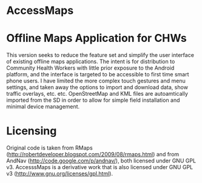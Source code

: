 AccessMaps
==========

# Offline Maps Application for CHWs

This version seeks to reduce the feature set and simplify the user interface of existing offline maps applications. 
The intent is for distribution to Community Health Workers with little prior exposure to the Android platform, and the interface is targeted to be accessible to first time smart phone users.  I have limited the more complex touch gestures and menu settings, and taken away the options to import and download data, show traffic overlays, etc. etc.  OpenStreetMap and KML files are autoamtically imported from the SD in order to allow for simple field installation and minimal device management.

# Licensing
Original code is taken from RMaps (http://robertdeveloper.blogspot.com/2009/08/rmaps.html) and from AndNav (http://code.google.com/p/andnav/), both licensed under GNU GPL v3.  AccesssMaps is a derivative work that is also licensed under GNU GPL v3 (http://www.gnu.org/licenses/gpl.html).
